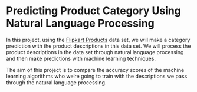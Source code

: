 # Predicting Product Category Using Natural Language Processing
In this project, using the [Flipkart Products](https://www.kaggle.com/datasets/PromptCloudHQ/flipkart-products) data set, we will make a category prediction with the product descriptions in this data set. We will process the product descriptions in the data set through natural language processing and then make predictions with machine learning techniques.

The aim of this project is to compare the accuracy scores of the machine learning algorithms who we’re going to train with the descriptions we pass through the natural language processing.
